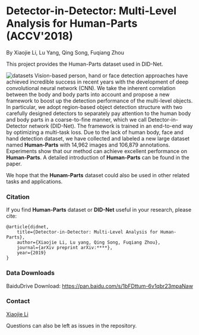 # Detector-in-Detector: Multi-Level Analysis for Human-Parts (ACCV'2018)
By Xiaojie Li, Lu Yang, Qing Song, Fuqiang Zhou

This project provides the Human-Parts dataset used in DID-Net.

![datasets](https://github.com/xiaojie1017/Priv_personpart/blob/master/dataset.png)
Vision-based person, hand or face detection approaches have achieved incredible success in recent years with the development of deep convolutional neural network (CNN). We take the inherent correlation between the body and body parts into account and propose a new framework to boost up the detection performance of the multi-level objects. In particular, we adopt region-based object detection structure with two carefully designed detectors to separately pay attention to the human body and body parts in a coarse-to-fine manner, which we call Detector-in-Detector network (DID-Net). The framework is trained in an end-to-end way by optimizing a multi-task loss. Due to the lack of human body, face and hand detection dataset, we have collected and labeled a new large dataset named **Human-Parts** with 14,962 images and 106,879 annotations. Experiments show that our method can achieve excellent performance on **Human-Parts**. A detailed introduction of **Human-Parts** can be found in the paper.

We hope that the **Hunam-Parts** dataset could also be used in other related tasks and applications.

### Citation
If you find **Human-Parts** dataset or **DID-Net** useful in your research, please cite:

	@article{didnet,
  		title={Detector-in-Detector: Multi-Level Analysis for Human-Parts},
  		author={Xiaojie Li, Lu yang, Qing Song, Fuqiang Zhou},
  		journal={arXiv preprint arXiv:****},
  		year={2019}
    }

### Data Downloads

BaiduDrive Download: https://pan.baidu.com/s/1bFDttum-6v1qbr23mpaNaw

### Contact
[Xiaojie Li](xiaojieli@buaa.edu.cn)

Questions can also be left as issues in the repository. 
